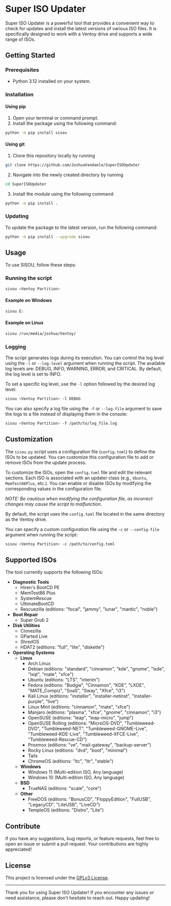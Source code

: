 # Super ISO Updater

Super ISO Updater is a powerful tool that provides a convenient way to check for updates and install the latest versions of various ISO files. It is specifically designed to work with a Ventoy drive and supports a wide range of ISOs.

## Getting Started

### Prerequisites

- Python 3.12 installed on your system.

### Installation

#### Using pip

1. Open your terminal or command prompt.
2. Install the package using the following command:

```sh
python -m pip install sisou
```

#### Using git

1. Clone this repository locally by running

```sh
git clone https://github.com/JoshuaVandaele/SuperISOUpdater
```

2. Navigate into the newly created directory by running

```sh
cd SuperISOUpdater
```

3. Install the module using the following command:

```sh
python -m pip install .
```

### Updating

To update the package to the latest version, run the following command:

```sh
python -m pip install --upgrade sisou
```

## Usage

To use SISOU, follow these steps:

### Running the script

```sh
sisou <Ventoy Partition>
```

#### Example on Windows

```sh
sisou E:
```

#### Example on Linux

```sh
sisou /run/media/joshua/Ventoy/
```

### Logging

The script generates logs during its execution. You can control the log level using the `-l` or `--log-level` argument when running the script. The available log levels are: DEBUG, INFO, WARNING, ERROR, and CRITICAL. By default, the log level is set to INFO.

To set a specific log level, use the `-l` option followed by the desired log level:

```sh
sisou <Ventoy Partition> -l DEBUG
```

You can also specify a log file using the `-f` or `--log-file` argument to save the logs to a file instead of displaying them in the console:

```sh
sisou <Ventoy Partition> -f /path/to/log_file.log
```

## Customization

The `sisou.py` script uses a configuration file (`config.toml`) to define the ISOs to be updated. You can customize this configuration file to add or remove ISOs from the update process.

To customize the ISOs, open the `config.toml` file and edit the relevant sections. Each ISO is associated with an updater class (e.g., `Ubuntu`, `MemTest86Plus`, etc.). You can enable or disable ISOs by modifying the corresponding values in the configuration file.

_NOTE: Be cautious when modifying the configuration file, as incorrect changes may cause the script to malfunction._

By default, the script uses the `config.toml` file located in the same directory as the Ventoy drive.

You can specify a custom configuration file using the `-c` or `--config-file` argument when running the script:

```sh
sisou <Ventoy Partition> -c /path/to/config.toml
```

## Supported ISOs

The tool currently supports the following ISOs:

- **Diagnostic Tools**
  - Hiren's BootCD PE
  - MemTest86 Plus
  - SystemRescue
  - UltimateBootCD
  - Rescuezilla (editions: "focal", "jammy", "lunar", "mantic", "noble")
- **Boot Repair**
  - Super Grub 2
- **Disk Utilities**
  - Clonezilla
  - GParted Live
  - ShredOS
  - HDAT2 (editions: "full", "lite", "diskette")
- **Operating Systems**
  - **Linux**
    - Arch Linux
    - Debian (editions: "standard", "cinnamon", "kde", "gnome", "lxde", "lxqt", "mate", "xfce")
    - Ubuntu (editions: "LTS", "interim")
    - Fedora (editions: "Budgie", "Cinnamon", "KDE", "LXDE", "MATE_Compiz", "SoaS", "Sway", "Xfce", "i3")
    - Kali Linux (editions: "installer", "installer-netinst", "installer-purple", "live")
    - Linux Mint (editions: "cinnamon", "mate", "xfce")
    - Manjaro (editions: "plasma", "xfce", "gnome", "cinnamon", "i3")
    - OpenSUSE (editions: "leap", "leap-micro", "jump")
    - OpenSUSE Rolling (editions: "MicroOS-DVD", "Tumbleweed-DVD", "Tumbleweed-NET", "Tumbleweed-GNOME-Live", "Tumbleweed-KDE-Live", "Tumbleweed-XFCE-Live", "Tumbleweed-Rescue-CD")
    - Proxmox (editions: "ve", "mail-gateway", "backup-server")
    - Rocky Linux (editions: "dvd", "boot", "minimal")
    - Tails
    - ChromeOS (editions: "ltc", "ltr", "stable")
  - **Windows**
    - Windows 11 (Multi-edition ISO, Any language)
    - Windows 10 (Multi-edition ISO, Any language)
  - **BSD**
    - TrueNAS (editions: "scale", "core")
  - **Other**
    - FreeDOS (editions: "BonusCD", "FloppyEdition", "FullUSB", "LegacyCD", "LiteUSB", "LiveCD")
    - TempleOS (editions: "Distro", "Lite")

## Contribute

If you have any suggestions, bug reports, or feature requests, feel free to open an issue or submit a pull request. Your contributions are highly appreciated!

## License

This project is licensed under the [GPLv3 License](./LICENSE).

---

Thank you for using Super ISO Updater! If you encounter any issues or need assistance, please don't hesitate to reach out. Happy updating!
